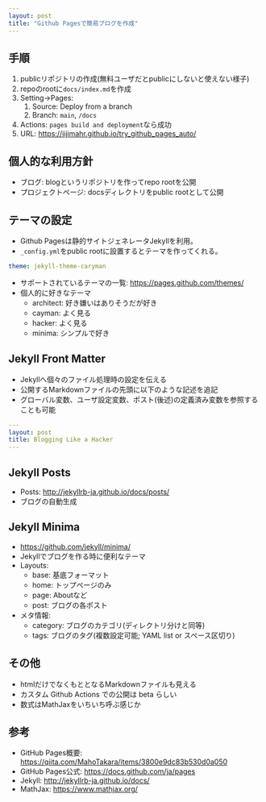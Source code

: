 ```yaml
---
layout: post
title: "Github Pagesで簡易ブログを作成"
---
```


## 手順

1. publicリポジトリの作成(無料ユーザだとpublicにしないと使えない様子)
2. repoのrootに`docs/index.md`を作成
3. Setting->Pages:
   1. Source: Deploy from a branch
   2. Branch: `main`, `/docs`
4. Actions: `pages build and deployment`なら成功
5. URL: <https://iijimahr.github.io/try_github_pages_auto/>

## 個人的な利用方針

- ブログ: blogというリポジトリを作ってrepo rootを公開
- プロジェクトページ: docsディレクトリをpublic rootとして公開

## テーマの設定

- Github Pagesは静的サイトジェネレータJekyllを利用。
- `_config.yml`をpublic rootに設置するとテーマを作ってくれる。

```yml:_config.yml
theme: jekyll-theme-caryman
```

- サポートされているテーマの一覧: <https://pages.github.com/themes/>
- 個人的に好きなテーマ
  - architect: 好き嫌いはありそうだが好き
  - cayman: よく見る
  - hacker: よく見る
  - minima: シンプルで好き

## Jekyll Front Matter

- Jekyllへ個々のファイル処理時の設定を伝える
- 公開するMarkdownファイルの先頭に以下のような記述を追記
- グローバル変数、ユーザ設定変数、ポスト(後述)の定義済み変数を参照することも可能

```yml
---
layout: post
title: Blogging Like a Hacker
---
```

## Jekyll Posts

- Posts: <http://jekyllrb-ja.github.io/docs/posts/>
- ブログの自動生成

## Jekyll Minima

- <https://github.com/jekyll/minima/>
- Jekyllでブログを作る時に便利なテーマ
- Layouts:
  - base: 基底フォーマット
  - home: トップページのみ
  - page: Aboutなど
  - post: ブログの各ポスト
- メタ情報:
  - category: ブログのカテゴリ(ディレクトリ分けと同等)
  - tags: ブログのタグ(複数設定可能; YAML list or スペース区切り)

## その他

- htmlだけでなくもととなるMarkdownファイルも見える
- カスタム Github Actions での公開は beta らしい
- 数式はMathJaxをいちいち呼ぶ感じか

## 参考

- GitHub Pages概要: <https://qiita.com/MahoTakara/items/3800e9dc83b530d0a050>
- GitHub Pages公式: <https://docs.github.com/ja/pages>
- Jekyll: <http://jekyllrb-ja.github.io/docs/>
- MathJax: <https://www.mathjax.org/>
